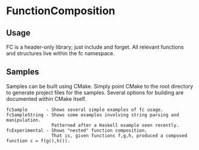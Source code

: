 FunctionComposition
=============

Usage
-----

FC is a header-only library; just include and forget.  All relevant functions and structures live
within the fc namespace.


Samples
-------------

Samples can be built using CMake.  Simply point CMake to the root directory to generate project files 
for the samples.  Several options for building are documented within CMake itself.


    fcSample       - Shows several simple examples of fc usage.
    fcSampleString - Shows some examples involving string parsing and manipulation. 
                     Patterned after a Haskell example seen recently.
    fcExperimental - Shows "nested" function composition.  
                     That is, given functions f,g,h, produced a composed function c = f(g(),h()).

